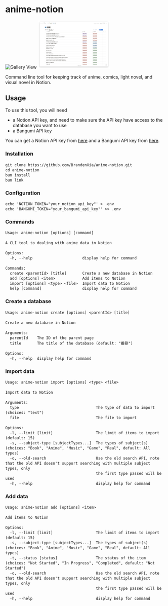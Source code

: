 # anime-notion

<p>
<img alt="Gallery View" src="./docs/gallery.png" width="45%"/>
<img alt="Table View" src="./docs/table.png" width="45%"/>
</p>

Command line tool for keeping track of anime, comics, light novel, and visual novel in Notion.

## Usage

To use this tool, you will need

- a Notion API key, and need to make sure the API key have access to the database you want to use
- a Bangumi API key

You can get a Notion API key from [here](https://www.notion.so/my-integrations) and a Bangumi API key from [here](https://next.bgm.tv/demo/access-token).

### Installation

```shell
git clone https://github.com/BrandenXia/anime-notion.git
cd anime-notion
bun install
bun link
```

### Configuration

```shell
echo 'NOTION_TOKEN="your_notion_api_key"' > .env
echo 'BANGUMI_TOKEN="your_bangumi_api_key"' >> .env
```

### Commands

```
Usage: anime-notion [options] [command]

A CLI tool to dealing with anime data in Notion

Options:
  -h, --help                      display help for command

Commands:
  create <parentId> [title]       Create a new database in Notion
  add [options] <item>            Add items to Notion
  import [options] <type> <file>  Import data to Notion
  help [command]                  display help for command
```

### Create a database

```
Usage: anime-notion create [options] <parentId> [title]

Create a new database in Notion

Arguments:
  parentId    The ID of the parent page
  title       The title of the database (default: "番剧")

Options:
  -h, --help  display help for command
```

### Import data

```
Usage: anime-notion import [options] <type> <file>

Import data to Notion

Arguments:
  type                                  The type of data to import (choices: "text")
  file                                  The file to import

Options:
  -l, --limit [limit]                   The limit of items to import (default: 15)
  -s, --subject-type [subjectTypes...]  The types of subject(s) (choices: "Book", "Anime", "Music", "Game", "Real", default: All types)
  -o, --old-search                      Use the old search API, note that the old API doesn't support searching with multiple subject types, only
                                        the first type passed will be used
  -h, --help                            display help for command
```

### Add data

```
Usage: anime-notion add [options] <item>

Add items to Notion

Options:
  -l, --limit [limit]                   The limit of items to import (default: 15)
  -s, --subject-type [subjectTypes...]  The types of subject(s) (choices: "Book", "Anime", "Music", "Game", "Real", default: All types)
  -t, --status [status]                 The status of the item (choices: "Not Started", "In Progress", "Completed", default: "Not Started")
  -o, --old-search                      Use the old search API, note that the old API doesn't support searching with multiple subject types, only
                                        the first type passed will be used
  -h, --help                            display help for command
```
